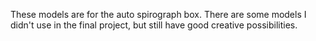 These models are for the auto spirograph box. There are some models I didn't use in the final project, but still have good creative possibilities.
